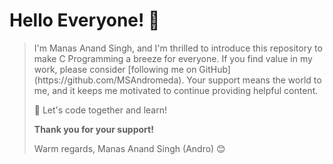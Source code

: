 # Hello Everyone! 👋

<blockquote>
I'm Manas Anand Singh, and I'm thrilled to introduce this repository to make C Programming a breeze for everyone. If you find value in my work, please consider [following me on GitHub](https://github.com/MSAndromeda). Your support means the world to me, and it keeps me motivated to continue providing helpful content.

🚀 Let's code together and learn!

**Thank you for your support!**

Warm regards,
Manas Anand Singh (Andro) 😊
